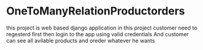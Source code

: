 # OneToManyRelationProductorders
this project is web based django application
in this project customer need to regesterd first then login to the app using valid credentials
And customer can see all avilable products and oreder whatever he wants
